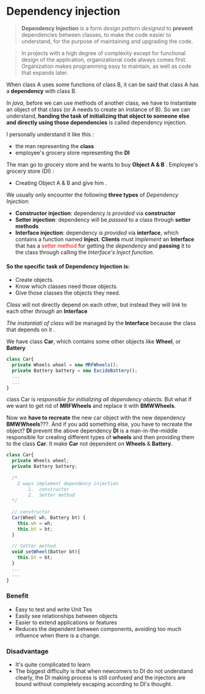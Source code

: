 # Dependency injection

>**Dependency Injection** is a form *design pattern designed* to **prevent** dependencies between classes,
to make the code easier to understand, for the purpose of maintaining and upgrading the code.

>In projects with a high degree of complexity except for functional design of the application, organizational code always comes first. Organization makes programming easy to maintain, as well as code that expands later.

When class A uses some functions of class B, it can be said that class A has a **dependency** with class B.

*In java*, before we can use methods of another class, we have to instantiate an object of that class
(or A needs to create an instance of B). So we can understand, **handing the task of initializing that object to someone else and directly using those dependencies** is called dependency injection.

I personally understand it like this :
- the man representing the **class**
- employee's grocery store representing the **DI**

The man go to grocery store and he wants to buy **Object A & B** .
Employee's grocery store (DI) : 
- Creating Object A & B and give him .

We usually only encounter the following **three types** of *Dependency Injection*:
- **Constructor injection**: dependency *is provided* via **constructor**
- **Setter injection**: dependency will be *passed* to a class through **setter methods**
- **Interface injection**: dependency *is provided* via **interface**, which contains a function named **Inject**. **Clients** must *implement* an **Interface** that has a <span style="color:red">setter method</span> for getting the *dependency* and **passing** it to the class through calling the *Interface's Inject function*.

#### So the specific task of Dependency Injection is: ####
- Create objects.
- Know which classes need those objects.
- Give those classes the objects they need.

*Class* will not directly depend on each other, but instead they will link to each other *through* an **Interface**

*The instantiati of class* will be managed by the **Interface** because the class that depends on it .

We have class **Car**, which contains some other objects like **Wheel**, or **Battery**

```js
class Car{
  private Wheels wheel = new MRFWheels();
  private Battery battery = new ExcideBattery();
  ...
  ...
}
```

class Car is *responsible for initializing all dependency objects*. But what if we want to get rid of **MRFWheels** and replace it with **BMWWheels**.

Now we **have to recreate** the new car object with the new dependency **BMWWheels**???. And if you add something else, you have to recreate the object?
**DI** prevent the above dependency
**DI** is a man-in-the-middle responsible for creating different types of **wheels** and then providing them to the class **Car**. It make **Car** not dependent on **Wheels** & **Battery**.

```js
class Car{
  private Wheels wheel;
  private Battery battery;
  
  /*
    2 ways implement dependency injection
        1.  constructor
        2.  Setter method
  */
  
  // constructor
  Car(Wheel wh, Battery bt) {
    this.wh = wh;
    this.bt = bt;
  }
  
  // Setter method
  void setWheel(Batter bt){
    this.bt = bt;
  }
  ...  
  ...
}
```

### Benefit ###
- Easy to test and write Unit Tes
- Easily see relationships between objects
- Easier to extend applications or features
- Reduces the dependent between components, avoiding too much influence when there is a change.

### Disadvantage ###
- It's quite complicated to learn
- The biggest difficulty is that when newcomers to DI do not understand clearly, the DI making process is still confused and the injectors are bound without completely escaping according to DI's thought.